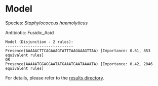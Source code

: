 
# Model

Species: *Staphylococcus haemolyticus*

Antibiotic: Fusidic_Acid

```
Model (Disjunction - 2 rules):
------------------------------
Presence(AAAAACTTCAGAAAGTATTTAAGAAAGTTAA) [Importance: 0.61, 853 equivalent rules]
OR
Presence(AAAAATGGAGGAATATGAAATGAATAAAATA) [Importance: 0.42, 2846 equivalent rules]

```

For details, please refer to the [results directory](../../../../../results/scm_b/staphylococcus%20haemolyticus/fusidic_acid/repeat_8/).

